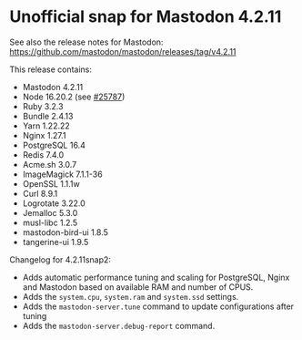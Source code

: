 # Unofficial snap for Mastodon 4.2.11

See also the release notes for Mastodon: https://github.com/mastodon/mastodon/releases/tag/v4.2.11

This release contains:

* Mastodon 4.2.11
* Node 16.20.2 (see [#25787](https://github.com/mastodon/mastodon/discussions/25787#discussioncomment-6382898))
* Ruby 3.2.3
* Bundle 2.4.13
* Yarn 1.22.22
* Nginx 1.27.1
* PostgreSQL 16.4
* Redis 7.4.0
* Acme.sh 3.0.7
* ImageMagick 7.1.1-36
* OpenSSL 1.1.1w
* Curl 8.9.1
* Logrotate 3.22.0
* Jemalloc 5.3.0
* musl-libc 1.2.5
* mastodon-bird-ui 1.8.5
* tangerine-ui 1.9.5

Changelog for 4.2.11snap2:

* Adds automatic performance tuning and scaling for PostgreSQL, Nginx and Mastodon based on available RAM and number of CPUS.
* Adds the `system.cpu`, `system.ram` and `system.ssd` settings.
* Adds the `mastodon-server.tune` command to update configurations after tuning
* Adds the `mastodon-server.debug-report` command.
